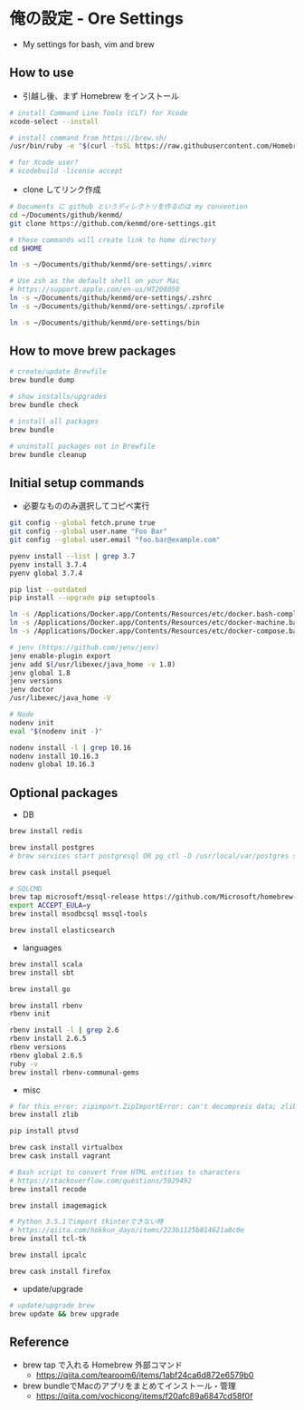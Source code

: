 # 俺の設定 - Ore Settings

* My settings for bash, vim and brew


## How to use

* 引越し後、まず Homebrew をインストール

```bash
# install Command Line Tools (CLT) for Xcode
xcode-select --install

# install command from https://brew.sh/
/usr/bin/ruby -e "$(curl -fsSL https://raw.githubusercontent.com/Homebrew/install/master/install)"

# for Xcode user?
# xcodebuild -license accept
```

* clone してリンク作成

```bash
# Documents に github というディレクトリを作るのは my convention
cd ~/Documents/github/kenmd/
git clone https://github.com/kenmd/ore-settings.git

# these commands will create link to home directory
cd $HOME

ln -s ~/Documents/github/kenmd/ore-settings/.vimrc

# Use zsh as the default shell on your Mac
# https://support.apple.com/en-us/HT208050
ln -s ~/Documents/github/kenmd/ore-settings/.zshrc
ln -s ~/Documents/github/kenmd/ore-settings/.zprofile

ln -s ~/Documents/github/kenmd/ore-settings/bin
```


## How to move brew packages

```bash
# create/update Brewfile
brew bundle dump

# show installs/upgrades
brew bundle check

# install all packages
brew bundle

# uninstall packages not in Brewfile
brew bundle cleanup
```


## Initial setup commands

* 必要なもののみ選択してコピペ実行

```bash
git config --global fetch.prune true
git config --global user.name "Foo Bar"
git config --global user.email "foo.bar@example.com"

pyenv install --list | grep 3.7
pyenv install 3.7.4
pyenv global 3.7.4

pip list --outdated
pip install --upgrade pip setuptools

ln -s /Applications/Docker.app/Contents/Resources/etc/docker.bash-completion /usr/local/etc/bash_completion.d/docker
ln -s /Applications/Docker.app/Contents/Resources/etc/docker-machine.bash-completion /usr/local/etc/bash_completion.d/docker-machine
ln -s /Applications/Docker.app/Contents/Resources/etc/docker-compose.bash-completion /usr/local/etc/bash_completion.d/docker-compose

# jenv (https://github.com/jenv/jenv)
jenv enable-plugin export
jenv add $(/usr/libexec/java_home -v 1.8)
jenv global 1.8
jenv versions
jenv doctor
/usr/libexec/java_home -V

# Node
nodenv init
eval "$(nodenv init -)"

nodenv install -l | grep 10.16
nodenv install 10.16.3
nodenv global 10.16.3
```


## Optional packages

* DB

```bash
brew install redis

brew install postgres
# brew services start postgresql OR pg_ctl -D /usr/local/var/postgres start

brew cask install psequel

# SQLCMD
brew tap microsoft/mssql-release https://github.com/Microsoft/homebrew-mssql-release
export ACCEPT_EULA=y
brew install msodbcsql mssql-tools

brew install elasticsearch
```

* languages

```bash
brew install scala
brew install sbt

brew install go

brew install rbenv
rbenv init

rbenv install -l | grep 2.6
rbenv install 2.6.5
rbenv versions
rbenv global 2.6.5
ruby -v
brew install rbenv-communal-gems
```

* misc

```bash
# for this error: zipimport.ZipImportError: can't decompress data; zlib not available
brew install zlib

pip install ptvsd

brew cask install virtualbox
brew cask install vagrant

# Bash script to convert from HTML entities to characters
# https://stackoverflow.com/questions/5929492
brew install recode

brew install imagemagick

# Python 3.5.1でimport tkinterできない時
# https://qiita.com/hokkun_dayo/items/223b1125b814621a0c0e
brew install tcl-tk

brew install ipcalc

brew cask install firefox
```

* update/upgrade

```bash
# update/upgrade brew
brew update && brew upgrade
```


## Reference

* brew tap で入れる Homebrew 外部コマンド
  - https://qiita.com/tearoom6/items/1abf24ca6d872e6579b0
* brew bundleでMacのアプリをまとめてインストール・管理
  - https://qiita.com/vochicong/items/f20afc89a6847cd58f0f
